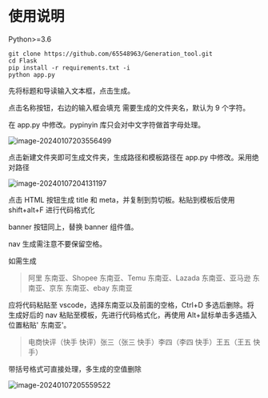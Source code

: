 # 使用说明

Python>=3.6

```
git clone https://github.com/65548963/Generation_tool.git
cd Flask
pip install -r requirements.txt -i
python app.py
```

先将标题和导读输入文本框，点击生成。

点击名称按钮，右边的输入框会填充 需要生成的文件夹名，默认为 9 个字符。

在 app.py 中修改。pypinyin 库只会对中文字符做首字母处理。

![image-20240107203556499](https://github.com/65548963/Generation_tool/blob/main/images/image-20240107203556499.png)

点击新建文件夹即可生成文件夹，生成路径和模板路径在 app.py 中修改。采用绝对路径

![image-20240107204131197](https://github.com/65548963/Generation_tool/blob/main/images/image-20240107204131197.png)

点击 HTML 按钮生成 title 和 meta，并复制到剪切板。粘贴到模板后使用 shift+alt+F 进行代码格式化

banner 按钮同上，替换 banner 组件值。

nav 生成需注意不要保留空格。

如需生成

> 阿里 东南亚、Shopee 东南亚、Temu 东南亚、Lazada 东南亚、亚马逊 东南亚、京东 东南亚、ebay 东南亚

应将代码粘贴至 vscode，选择东南亚以及前面的空格，Ctrl+D 多选后删除。将生成好后的 nav 粘贴至模板，先进行代码格式化，再使用 Alt+鼠标单击多选插入位置粘贴' 东南亚'。

> 电商快评（快手 快评）张三（张三 快手）李四（李四 快手）王五（王五 快手）

带括号格式可直接处理，多生成的空值删除

![image-20240107205559522](https://github.com/65548963/Generation_tool/blob/main/images/image-20240107205559522.png)
